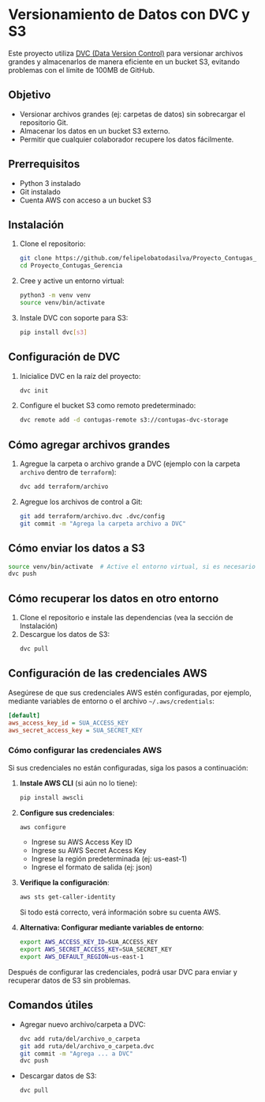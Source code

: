 # Versionamiento de Datos con DVC y S3

Este proyecto utiliza [DVC (Data Version Control)](https://dvc.org/) para versionar archivos grandes y almacenarlos de manera eficiente en un bucket S3, evitando problemas con el límite de 100MB de GitHub.

## Objetivo
- Versionar archivos grandes (ej: carpetas de datos) sin sobrecargar el repositorio Git.
- Almacenar los datos en un bucket S3 externo.
- Permitir que cualquier colaborador recupere los datos fácilmente.

## Prerrequisitos
- Python 3 instalado
- Git instalado
- Cuenta AWS con acceso a un bucket S3

## Instalación
1. Clone el repositorio:
   ```bash
   git clone https://github.com/felipelobatodasilva/Proyecto_Contugas_Gerencia.git
   cd Proyecto_Contugas_Gerencia
   ```
2. Cree y active un entorno virtual:
   ```bash
   python3 -m venv venv
   source venv/bin/activate
   ```
3. Instale DVC con soporte para S3:
   ```bash
   pip install dvc[s3]
   ```

## Configuración de DVC
1. Inicialice DVC en la raíz del proyecto:
   ```bash
   dvc init
   ```
2. Configure el bucket S3 como remoto predeterminado:
   ```bash
   dvc remote add -d contugas-remote s3://contugas-dvc-storage
   ```

## Cómo agregar archivos grandes
1. Agregue la carpeta o archivo grande a DVC (ejemplo con la carpeta `archivo` dentro de `terraform`):
   ```bash
   dvc add terraform/archivo
   ```
2. Agregue los archivos de control a Git:
   ```bash
   git add terraform/archivo.dvc .dvc/config
   git commit -m "Agrega la carpeta archivo a DVC"
   ```

## Cómo enviar los datos a S3
```bash
source venv/bin/activate  # Active el entorno virtual, si es necesario
dvc push
```

## Cómo recuperar los datos en otro entorno
1. Clone el repositorio e instale las dependencias (vea la sección de Instalación)
2. Descargue los datos de S3:
   ```bash
   dvc pull
   ```

## Configuración de las credenciales AWS
Asegúrese de que sus credenciales AWS estén configuradas, por ejemplo, mediante variables de entorno o el archivo `~/.aws/credentials`:
```ini
[default]
aws_access_key_id = SUA_ACCESS_KEY
aws_secret_access_key = SUA_SECRET_KEY
```

### Cómo configurar las credenciales AWS
Si sus credenciales no están configuradas, siga los pasos a continuación:

1. **Instale AWS CLI** (si aún no lo tiene):
   ```bash
   pip install awscli
   ```

2. **Configure sus credenciales**:
   ```bash
   aws configure
   ```
   - Ingrese su AWS Access Key ID
   - Ingrese su AWS Secret Access Key
   - Ingrese la región predeterminada (ej: us-east-1)
   - Ingrese el formato de salida (ej: json)

3. **Verifique la configuración**:
   ```bash
   aws sts get-caller-identity
   ```
   Si todo está correcto, verá información sobre su cuenta AWS.

4. **Alternativa: Configurar mediante variables de entorno**:
   ```bash
   export AWS_ACCESS_KEY_ID=SUA_ACCESS_KEY
   export AWS_SECRET_ACCESS_KEY=SUA_SECRET_KEY
   export AWS_DEFAULT_REGION=us-east-1
   ```

Después de configurar las credenciales, podrá usar DVC para enviar y recuperar datos de S3 sin problemas.

## Comandos útiles
- Agregar nuevo archivo/carpeta a DVC:
  ```bash
  dvc add ruta/del/archivo_o_carpeta
  git add ruta/del/archivo_o_carpeta.dvc
  git commit -m "Agrega ... a DVC"
  dvc push
  ```
- Descargar datos de S3:
  ```bash
  dvc pull
  ``` 